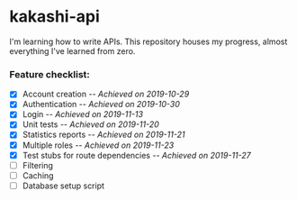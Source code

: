 # kakashi-api

I'm learning how to write APIs. This repository houses my progress, almost everything I've learned from zero.

### Feature checklist:

- [x] Account creation _-- Achieved on 2019-10-29_
- [x] Authentication _-- Achieved on 2019-10-30_
- [x] Login _-- Achieved on 2019-11-13_
- [x] Unit tests _-- Achieved on 2019-11-20_
- [x] Statistics reports _-- Achieved on 2019-11-21_
- [x] Multiple roles _-- Achieved on 2019-11-23_
- [x] Test stubs for route dependencies _-- Achieved on 2019-11-27_
- [ ] Filtering
- [ ] Caching
- [ ] Database setup script
